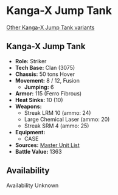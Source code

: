 # Kanga-X Jump Tank 

[Other Kanga-X Jump Tank variants](../kanga-x_jump_tank.md) 

## Kanga-X Jump Tank 

- **Role:** Striker 
- **Tech Base:** Clan (3075) 
- **Chassis:** 50 tons Hover 
- **Movement:** 8 / 12, Fusion 
  - **Jumping:** 6 
- **Armor:** 115 (Ferro Fibrous) 
- **Heat Sinks:** 10 (10) 
- **Weapons:** 
  - Streak LRM 10 (ammo: 24) 
  - Large Chemical Laser (ammo: 20) 
  - Streak SRM 4 (ammo: 25) 
- **Equipment:** 
  - CASE 
- **Sources:** [Master Unit List](http://masterunitlist.info/Unit/Details/1746) 
- **Battle Value:** 1363 

## Availability 

Availability Unknown 

